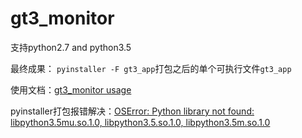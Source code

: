 gt3_monitor
===

支持python2.7 and python3.5

最终成果： `pyinstaller -F gt3_app`打包之后的单个可执行文件`gt3_app`

使用文档：[gt3_monitor usage](http://7xpzxw.com1.z0.glb.clouddn.com//file/pdf/%E6%97%A5%E5%B8%B8%E6%A3%80%E6%9F%A5%E8%87%AA%E5%8A%A8%E5%8C%96%E5%B7%A5%E5%85%B7.pdf)

pyinstaller打包报错解决：[OSError: Python library not found: libpython3.5mu.so.1.0, libpython3.5.so.1.0, libpython3.5m.so.1.0](https://segmentfault.com/q/1010000009512503)

